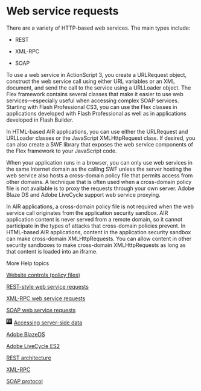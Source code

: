 # Web service requests

There are a variety of HTTP-based web services. The main types include:

- REST

- XML-RPC

- SOAP

To use a web service in ActionScript 3, you create a URLRequest object,
construct the web service call using either URL variables or an XML document,
and send the call to the service using a URLLoader object. The Flex framework
contains several classes that make it easier to use web services—especially
useful when accessing complex SOAP services. Starting with Flash Professional
CS3, you can use the Flex classes in applications developed with Flash
Professional as well as in applications developed in Flash Builder.

In HTML-based AIR applications, you can use either the URLRequest and URLLoader
classes or the JavaScript XMLHttpRequest class. If desired, you can also create
a SWF library that exposes the web service components of the Flex framework to
your JavaScript code.

When your application runs in a browser, you can only use web services in the
same Internet domain as the calling SWF unless the server hosting the web
service also hosts a cross-domain policy file that permits access from other
domains. A technique that is often used when a cross-domain policy file is not
available is to proxy the requests through your own server. Adobe Blaze DS and
Adobe LiveCycle support web service proxying.

In AIR applications, a cross-domain policy file is not required when the web
service call originates from the application security sandbox. AIR application
content is never served from a remote domain, so it cannot participate in the
types of attacks that cross-domain policies prevent. In HTML-based AIR
applications, content in the application security sandbox can make cross-domain
XMLHttpRequests. You can allow content in other security sandboxes to make
cross-domain XMLHttpRequests as long as that content is loaded into an iframe.

More Help topics

[Website controls (policy files)](../../security/permission-controls.md#website-controls-policy-files)

[REST-style web service requests](./rest-style-web-service-requests.md)

[XML-RPC web service requests](./xml-rpc-web-service-requests.md)

[SOAP web service requests](./soap-web-service-requests.md)

![](../../img/flexLinkIndicator.png)
[Accessing server-side data](https://help.adobe.com/en_US/Flex/4.5/AccessingData/WS2db454920e96a9e51e63e3d11c0bf69084-7ff2.html)

[Adobe BlazeDS](http://opensource.adobe.com/wiki/display/blazeds/BlazeDS)

[Adobe LiveCycle ES2](https://www.adobe.com/devnet/livecycle/)

[REST architecture](http://www.ics.uci.edu/~fielding/pubs/dissertation/rest_arch_style.htm)

[XML-RPC](http://en.wikipedia.org/wiki/XML-RPC)

[SOAP protocol](http://www.w3.org/TR/soap/)
